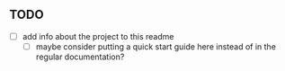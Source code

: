 ## TODO
- [  ] add info about the project to this readme
  - [ ] maybe consider putting a quick start guide here instead of in the regular documentation?
